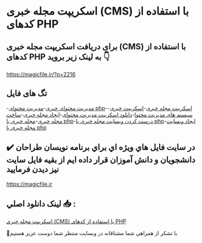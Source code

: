 # اسکریپت مجله خبری (CMS) با استفاده از کدهای PHP

## برای دریافت اسکریپت مجله خبری (CMS) با استفاده از کدهای PHP به لینک زیر بروید 👇

https://magicfile.ir/?p=2216

## تگ های فایل

-[مدیریت محتوای خبری](https://magicfile.ir/product/%d8%a7%d8%b3%da%a9%d8%b1%db%8c%d9%be%d8%aa-%d9%85%d8%ac%d9%84%d9%87-%d8%ae%d8%a8%d8%b1%db%8c-cms-%d8%a8%d8%a7-%d8%a7%d8%b3%d8%aa%d9%81%d8%a7%d8%af%d9%87-%d8%a7%d8%b2-%da%a9%d8%af-%d9%87%d8%a7%db%8c-php/)-[مدیریت محتوای php](https://magicfile.ir/product/%d8%a7%d8%b3%da%a9%d8%b1%db%8c%d9%be%d8%aa-%d9%85%d8%ac%d9%84%d9%87-%d8%ae%d8%a8%d8%b1%db%8c-cms-%d8%a8%d8%a7-%d8%a7%d8%b3%d8%aa%d9%81%d8%a7%d8%af%d9%87-%d8%a7%d8%b2-%da%a9%d8%af-%d9%87%d8%a7%db%8c-php/)-[اسکریپت مجله خبری](https://magicfile.ir/product/%d8%a7%d8%b3%da%a9%d8%b1%db%8c%d9%be%d8%aa-%d9%85%d8%ac%d9%84%d9%87-%d8%ae%d8%a8%d8%b1%db%8c-cms-%d8%a8%d8%a7-%d8%a7%d8%b3%d8%aa%d9%81%d8%a7%d8%af%d9%87-%d8%a7%d8%b2-%da%a9%d8%af-%d9%87%d8%a7%db%8c-php/)-[اسکریپت خبری](https://magicfile.ir/product/%d8%a7%d8%b3%da%a9%d8%b1%db%8c%d9%be%d8%aa-%d9%85%d8%ac%d9%84%d9%87-%d8%ae%d8%a8%d8%b1%db%8c-cms-%d8%a8%d8%a7-%d8%a7%d8%b3%d8%aa%d9%81%d8%a7%d8%af%d9%87-%d8%a7%d8%b2-%da%a9%d8%af-%d9%87%d8%a7%db%8c-php/)-[سیستم های مدیریت محتوا](https://magicfile.ir/product/%d8%a7%d8%b3%da%a9%d8%b1%db%8c%d9%be%d8%aa-%d9%85%d8%ac%d9%84%d9%87-%d8%ae%d8%a8%d8%b1%db%8c-cms-%d8%a8%d8%a7-%d8%a7%d8%b3%d8%aa%d9%81%d8%a7%d8%af%d9%87-%d8%a7%d8%b2-%da%a9%d8%af-%d9%87%d8%a7%db%8c-php/)-[دانلود اسکریپت مدیریت محتوای](https://magicfile.ir/product/%d8%a7%d8%b3%da%a9%d8%b1%db%8c%d9%be%d8%aa-%d9%85%d8%ac%d9%84%d9%87-%d8%ae%d8%a8%d8%b1%db%8c-cms-%d8%a8%d8%a7-%d8%a7%d8%b3%d8%aa%d9%81%d8%a7%d8%af%d9%87-%d8%a7%d8%b2-%da%a9%d8%af-%d9%87%d8%a7%db%8c-php/)-[ایجاد مجله خبری](https://magicfile.ir/product/%d8%a7%d8%b3%da%a9%d8%b1%db%8c%d9%be%d8%aa-%d9%85%d8%ac%d9%84%d9%87-%d8%ae%d8%a8%d8%b1%db%8c-cms-%d8%a8%d8%a7-%d8%a7%d8%b3%d8%aa%d9%81%d8%a7%d8%af%d9%87-%d8%a7%d8%b2-%da%a9%d8%af-%d9%87%d8%a7%db%8c-php/)-[ساخت مجله خبری](https://magicfile.ir/product/%d8%a7%d8%b3%da%a9%d8%b1%db%8c%d9%be%d8%aa-%d9%85%d8%ac%d9%84%d9%87-%d8%ae%d8%a8%d8%b1%db%8c-cms-%d8%a8%d8%a7-%d8%a7%d8%b3%d8%aa%d9%81%d8%a7%d8%af%d9%87-%d8%a7%d8%b2-%da%a9%d8%af-%d9%87%d8%a7%db%8c-php/)-[مجله خبری با php](https://magicfile.ir/product/%d8%a7%d8%b3%da%a9%d8%b1%db%8c%d9%be%d8%aa-%d9%85%d8%ac%d9%84%d9%87-%d8%ae%d8%a8%d8%b1%db%8c-cms-%d8%a8%d8%a7-%d8%a7%d8%b3%d8%aa%d9%81%d8%a7%d8%af%d9%87-%d8%a7%d8%b2-%da%a9%d8%af-%d9%87%d8%a7%db%8c-php/)-[درست کردن وبسایت مجله خبری با php](https://magicfile.ir/product/%d8%a7%d8%b3%da%a9%d8%b1%db%8c%d9%be%d8%aa-%d9%85%d8%ac%d9%84%d9%87-%d8%ae%d8%a8%d8%b1%db%8c-cms-%d8%a8%d8%a7-%d8%a7%d8%b3%d8%aa%d9%81%d8%a7%d8%af%d9%87-%d8%a7%d8%b2-%da%a9%d8%af-%d9%87%d8%a7%db%8c-php/)-[ایجاد وبسایت مجله خبری با php](https://magicfile.ir/product/%d8%a7%d8%b3%da%a9%d8%b1%db%8c%d9%be%d8%aa-%d9%85%d8%ac%d9%84%d9%87-%d8%ae%d8%a8%d8%b1%db%8c-cms-%d8%a8%d8%a7-%d8%a7%d8%b3%d8%aa%d9%81%d8%a7%d8%af%d9%87-%d8%a7%d8%b2-%da%a9%d8%af-%d9%87%d8%a7%db%8c-php/)

## ✔️ در سايت فايل هاي ويژه اي براي برنامه نويسان طراحان دانشجويان و دانش آموزان قرار داده ايم از بقيه فايل سايت نيز ديدن فرماييد

https://magicfile.ir


## لينک دانلود اصلي 📥 :

[اسکریپت مجله خبری (CMS) با استفاده از کدهای PHP](https://magicfile.ir/product/%d8%a7%d8%b3%da%a9%d8%b1%db%8c%d9%be%d8%aa-%d9%85%d8%ac%d9%84%d9%87-%d8%ae%d8%a8%d8%b1%db%8c-cms-%d8%a8%d8%a7-%d8%a7%d8%b3%d8%aa%d9%81%d8%a7%d8%af%d9%87-%d8%a7%d8%b2-%da%a9%d8%af-%d9%87%d8%a7%db%8c-php/) 


🙏با تشکر از همراهي شما مشتاقانه در وبسایت منتظر شما دوست عزیز هستیم

